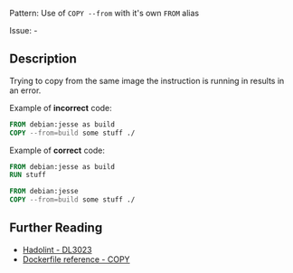 Pattern: Use of `COPY --from` with it's own `FROM` alias

Issue: -

## Description

Trying to copy from the same image the instruction is running in results in an error.

Example of **incorrect** code:

```dockerfile
FROM debian:jesse as build
COPY --from=build some stuff ./
```

Example of **correct** code:

```dockerfile
FROM debian:jesse as build
RUN stuff

FROM debian:jesse
COPY --from=build some stuff ./
```

## Further Reading

* [Hadolint - DL3023](https://github.com/hadolint/hadolint/wiki/DL3023)
* [Dockerfile reference - COPY](https://docs.docker.com/engine/reference/builder/#copy)